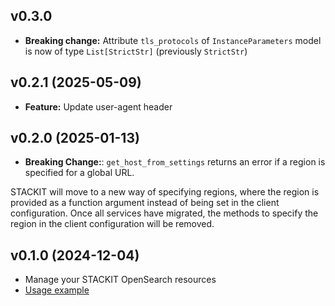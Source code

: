 ## v0.3.0
- **Breaking change:** Attribute `tls_protocols` of `InstanceParameters` model is now of type `List[StrictStr]` (previously `StrictStr`)

## v0.2.1 (2025-05-09)
- **Feature:** Update user-agent header

## v0.2.0 (2025-01-13)
- **Breaking Change:**: `get_host_from_settings` returns an error if a region is specified for a global URL.

STACKIT will move to a new way of specifying regions, where the region is provided as a function argument instead of being set in the client configuration. Once all services have migrated, the methods to specify the region in the client configuration will be removed.

## v0.1.0 (2024-12-04)
- Manage your STACKIT OpenSearch resources
- [Usage example](https://github.com/stackitcloud/stackit-sdk-python/tree/main/examples/opensearch)
